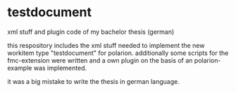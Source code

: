 # testdocument
xml stuff and plugin code of my bachelor thesis (german)


this respository includes the xml stuff needed to implement the new workitem type "testdocument" for polarion.
additionally some scripts for the fmc-extension were written and a own plugin on the basis of an polarion-example was implemented.

it was a big mistake to write the thesis in german language.
